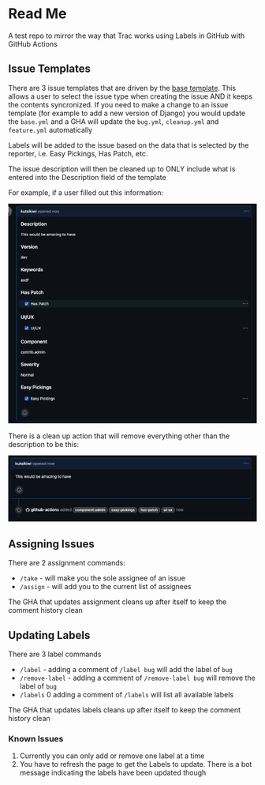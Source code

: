 # Read Me

A test repo to mirror the way that Trac works using Labels in GitHub with GitHub Actions

## Issue Templates

There are 3 issue templates that are driven by the [base template](https://github.com/trac-dep-tests/label-based/blob/main/.github/ISSUE_TEMPLATE/base.yml). This allows a user to select the issue type when creating the issue AND it keeps the contents syncronized. If you need to make a change to an issue
template (for example to add a new version of Django) you would update the `base.yml` and a GHA will update the `bug.yml`, `cleanup.yml` and
`feature.yml` automatically

Labels will be added to the issue based on the data that is selected by the reporter, i.e. Easy Pickings, Has Patch,
etc.

The issue description will then be cleaned up to ONLY include what is entered into the Description field of the template

For example, if a user filled out this information:

![The original data entered by the user](/images/Original%20Data.png)

There is a clean up action that will remove everything other than the description to be this:

![The cleaned up data](/images/Cleaned%20Up%20Data.png)

## Assigning Issues

There are 2 assignment commands:

- `/take` - will make you the sole assignee of an issue
- `/assign` - will add you to the current list of assignees

The GHA that updates assignment cleans up after itself to keep the comment history clean

## Updating Labels

There are 3 label commands

- `/label` - adding a comment of `/label bug` will add the label of `bug`
- `/remove-label` - adding a comment of `/remove-label bug` will remove the
label of `bug`
- `/labels` 0 adding a comment of `/labels` will list all available labels

The GHA that updates labels cleans up after itself to keep the comment history clean

### Known Issues

1. Currently you can only add or remove one label at a time
2. You have to refresh the page to get the Labels to update. There is a bot message indicating the labels have been
updated though
